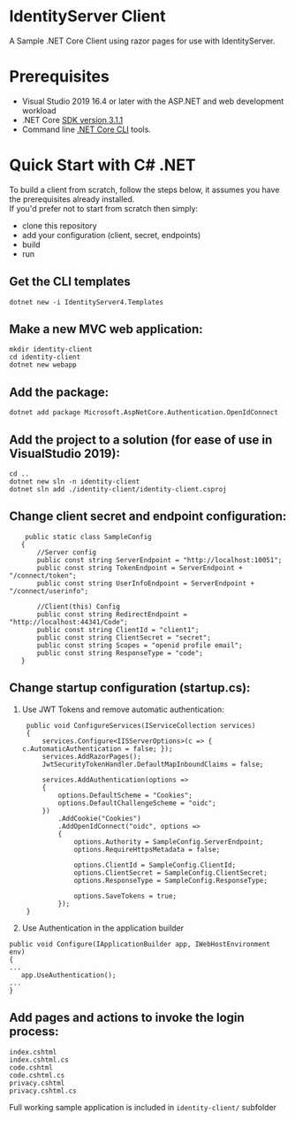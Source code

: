 # IdentityServer Client
A Sample .NET Core Client using razor pages for use with IdentityServer.  


# Prerequisites  
* Visual Studio 2019 16.4 or later with the ASP.NET and web development workload  
* .NET Core [SDK version 3.1.1](https://aka.ms/dotnet-download)  
* Command line [.NET Core CLI](https://docs.microsoft.com/en-us/dotnet/core/tools/) tools.  


# Quick Start with C# .NET  

To build a client from scratch, follow the steps below, it assumes you have the prerequisites already installed.  
If you'd prefer not to start from scratch then simply:  
* clone this repository  
* add your configuration (client, secret, endpoints)  
* build  
* run


## Get the CLI templates  
`dotnet new -i IdentityServer4.Templates`

## Make a new MVC web application:  
`mkdir identity-client`  
`cd identity-client`  
`dotnet new webapp`  
## Add the package:  
`dotnet add package Microsoft.AspNetCore.Authentication.OpenIdConnect`  
## Add the project to a solution (for ease of use in VisualStudio 2019):  
`cd ..`  
`dotnet new sln -n identity-client`  
`dotnet sln add ./identity-client/identity-client.csproj`  
 
 
 ## Change client secret and endpoint configuration:  
 
 ```
     public static class SampleConfig
    {
        //Server config
        public const string ServerEndpoint = "http://localhost:10051";
        public const string TokenEndpoint = ServerEndpoint + "/connect/token";
        public const string UserInfoEndpoint = ServerEndpoint + "/connect/userinfo";

        //Client(this) Config
        public const string RedirectEndpoint = "http://localhost:44341/Code";
        public const string ClientId = "client1";
        public const string ClientSecret = "secret";
        public const string Scopes = "openid profile email";
        public const string ResponseType = "code";
    }
 ```
 
 ## Change startup configuration (startup.cs):  
 
1. Use JWT Tokens and remove automatic authentication:  

        public void ConfigureServices(IServiceCollection services)
        {
            services.Configure<IISServerOptions>(c => { c.AutomaticAuthentication = false; });
            services.AddRazorPages();
            JwtSecurityTokenHandler.DefaultMapInboundClaims = false;

            services.AddAuthentication(options =>
            {
                options.DefaultScheme = "Cookies";
                options.DefaultChallengeScheme = "oidc";
            })
                .AddCookie("Cookies")
                .AddOpenIdConnect("oidc", options =>
                {
                    options.Authority = SampleConfig.ServerEndpoint;
                    options.RequireHttpsMetadata = false;

                    options.ClientId = SampleConfig.ClientId;
                    options.ClientSecret = SampleConfig.ClientSecret;
                    options.ResponseType = SampleConfig.ResponseType;

                    options.SaveTokens = true;
                });
        }

2. Use Authentication in the application builder  

```
public void Configure(IApplicationBuilder app, IWebHostEnvironment env)
{  
...  
   app.UseAuthentication();   
...  
}  
```  
 
 
 ## Add pages and actions to invoke the login process:
 
 ```
 index.cshtml  
 index.cshtml.cs  
 code.cshtml  
 code.cshtml.cs  
 privacy.cshtml  
 privacy.cshtml.cs  
  ```
 
Full working sample application is included in `identity-client/` subfolder
